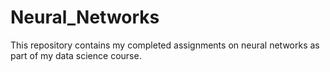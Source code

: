 # Neural_Networks
This repository contains my completed assignments on neural networks as part of my data science course. 
